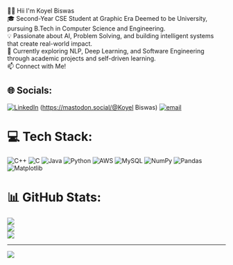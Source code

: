 👩‍💻 Hii I'm Koyel Biswas  
🎓 Second-Year CSE Student at Graphic Era Deemed to be University, pursuing B.Tech in Computer Science and Engineering. <br/>
💡 Passionate about AI, Problem Solving, and building intelligent systems that create real-world impact.<br/>
🧠 Currently exploring NLP, Deep Learning, and Software Engineering through academic projects and self-driven learning.<br/>
📫 Connect with Me!

## 🌐 Socials:
[![LinkedIn](https://img.shields.io/badge/LinkedIn-%230077B5.svg?logo=linkedin&logoColor=white)](https://linkedin.com/in/https://www.linkedin.com/in/koyel-biswas-335258330 ) (https://mastodon.social/@Koyel Biswas) [![email](https://img.shields.io/badge/Email-D14836?logo=gmail&logoColor=white)](mailto:biswaskoyel19@gmail.com) 

# 💻 Tech Stack:
![C++](https://img.shields.io/badge/c++-%2300599C.svg?style=for-the-badge&logo=c%2B%2B&logoColor=white) ![C](https://img.shields.io/badge/c-%2300599C.svg?style=for-the-badge&logo=c&logoColor=white) ![Java](https://img.shields.io/badge/java-%23ED8B00.svg?style=for-the-badge&logo=openjdk&logoColor=white) ![Python](https://img.shields.io/badge/python-3670A0?style=for-the-badge&logo=python&logoColor=ffdd54) ![AWS](https://img.shields.io/badge/AWS-%23FF9900.svg?style=for-the-badge&logo=amazon-aws&logoColor=white) ![MySQL](https://img.shields.io/badge/mysql-4479A1.svg?style=for-the-badge&logo=mysql&logoColor=white) ![NumPy](https://img.shields.io/badge/numpy-%23013243.svg?style=for-the-badge&logo=numpy&logoColor=white) ![Pandas](https://img.shields.io/badge/pandas-%23150458.svg?style=for-the-badge&logo=pandas&logoColor=white) ![Matplotlib](https://img.shields.io/badge/Matplotlib-%23ffffff.svg?style=for-the-badge&logo=Matplotlib&logoColor=black)
# 📊 GitHub Stats:
![](https://github-readme-stats.vercel.app/api?username=koyel1901&theme=shadow_blue&hide_border=false&include_all_commits=false&count_private=false)<br/>
![](https://nirzak-streak-stats.vercel.app/?user=koyel1901&theme=shadow_blue&hide_border=false)<br/>
![](https://github-readme-stats.vercel.app/api/top-langs/?username=koyel1901&theme=shadow_blue&hide_border=false&include_all_commits=false&count_private=false&layout=compact)

---
[![](https://visitcount.itsvg.in/api?id=koyel1901&icon=0&color=0)](https://visitcount.itsvg.in)

<!-- Proudly created with GPRM ( https://gprm.itsvg.in ) -->
